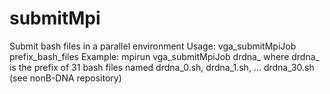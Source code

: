 # submitMpi
Submit bash files in a parallel environment
Usage: vga_submitMpiJob prefix_bash_files
Example: mpirun vga_submitMpiJob drdna_
where drdna_ is the prefix of 31 bash files named drdna_0.sh, drdna_1.sh, ... drdna_30.sh (see nonB-DNA repository)
